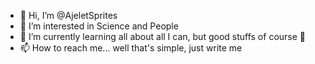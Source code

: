 - 👋 Hi, I’m @AjeletSprites
- 👀 I’m interested in Science and People
- 🌱 I’m currently learning all about all I can, but good stuffs of course 💞️ 
- 📫 How to reach me... well that's simple, just write me

<!---
AjeletSprites/AjeletSprites is a ✨ special ✨ repository because its `README.md` (this file) appears on your GitHub profile.
You can click the Preview link to take a look at your changes.
--->
